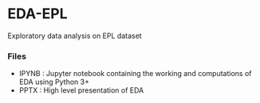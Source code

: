 # EDA-EPL
Exploratory data analysis on EPL dataset

### Files
- IPYNB : Jupyter notebook containing the working and computations of EDA using Python 3+
- PPTX : High level presentation of EDA
